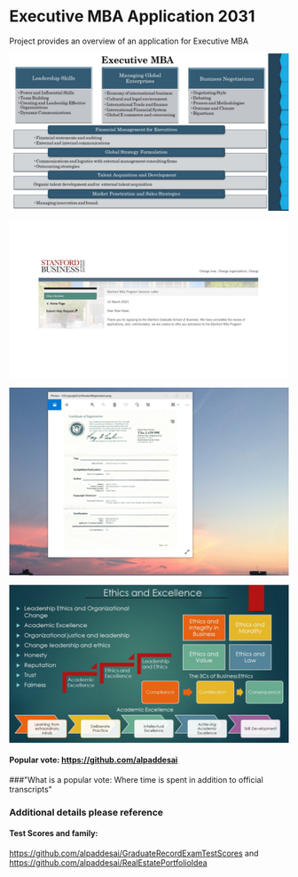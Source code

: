 # Executive MBA Application 2031

Project provides an overview of an application for Executive MBA

![image](ExecutiveMBA.jpg)

![image](StanfordBusinessSchool.jpg)

![image](USCopyrightCertificate.png)

![image](Ethics.jpg)

#### Popular vote: https://github.com/alpaddesai
###"What is a popular vote: Where time is spent in addition to official transcripts"

### Additional details please reference 
#### Test Scores and family:
https://github.com/alpaddesai/GraduateRecordExamTestScores and https://github.com/alpaddesai/RealEstatePortfolioIdea
